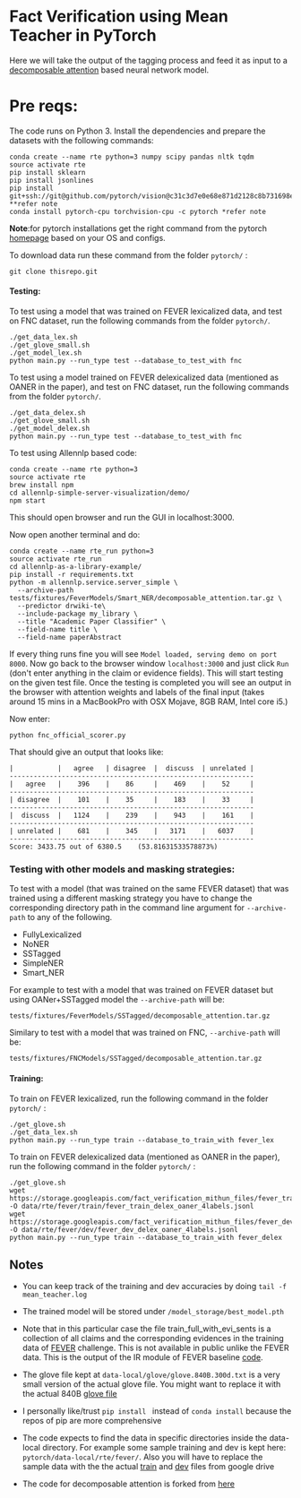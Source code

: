 
# Fact Verification using Mean Teacher in PyTorch

Here we will take the output of the tagging process and feed it as input to a [decomposable attention](https://arxiv.org/pdf/1606.01933.pdf) based neural network model.

 

# Pre reqs:
 
 The code runs on Python 3. Install the dependencies and prepare the datasets with the following commands:

```
conda create --name rte python=3 numpy scipy pandas nltk tqdm
source activate rte
pip install sklearn
pip install jsonlines
pip install git+ssh://git@github.com/pytorch/vision@c31c3d7e0e68e871d2128c8b731698ed3b11b119 **refer note
conda install pytorch-cpu torchvision-cpu -c pytorch *refer note
```
**Note**:for pytorch installations get the right command from the pytorch [homepage](https://pytorch.org/) based on your OS and configs.

To download data run these command from the folder `pytorch/` :

```
git clone thisrepo.git
```


#### Testing:

To test using a model that was trained on FEVER lexicalized data, and test on FNC dataset, run the 
following commands from the folder `pytorch/`. 

```
./get_data_lex.sh
./get_glove_small.sh
./get_model_lex.sh
python main.py --run_type test --database_to_test_with fnc 
```

To test using a model trained on FEVER delexicalized data (mentioned as OANER in the paper), and test on FNC dataset, run the following commands from the folder `pytorch/`. 
```
./get_data_delex.sh
./get_glove_small.sh
./get_model_delex.sh
python main.py --run_type test --database_to_test_with fnc 
```

To test using Allennlp based code:

```
conda create --name rte python=3 
source activate rte
brew install npm
cd allennlp-simple-server-visualization/demo/
npm start
``` 
This should open browser and run the GUI in localhost:3000.

Now open another terminal and do:
```
conda create --name rte_run python=3 
source activate rte_run
cd allennlp-as-a-library-example/
pip install -r requirements.txt
python -m allennlp.service.server_simple \
  --archive-path tests/fixtures/FeverModels/Smart_NER/decomposable_attention.tar.gz \
  --predictor drwiki-te\
  --include-package my_library \
  --title "Academic Paper Classifier" \
  --field-name title \
  --field-name paperAbstract
```
If every thing runs fine you will see `Model loaded, serving demo on port 8000`. Now go back to the browser window
`localhost:3000` and just click `Run` (don't enter anything in the claim or evidence fields). This will start testing on the 
given test file. Once the testing is completed you will see an output in the browser with attention weights and labels of the final
input (takes around 15 mins in a MacBookPro with OSX Mojave, 8GB RAM, Intel core i5.)

Now enter:

```
python fnc_official_scorer.py 
```

That should give an output that looks like:

```-------------------------------------------------------------
|           |   agree   | disagree  |  discuss  | unrelated |
-------------------------------------------------------------
|   agree   |    396    |    86     |    469    |    52     |
-------------------------------------------------------------
| disagree  |    101    |    35     |    183    |    33     |
-------------------------------------------------------------
|  discuss  |   1124    |    239    |    943    |    161    |
-------------------------------------------------------------
| unrelated |    681    |    345    |   3171    |   6037    |
-------------------------------------------------------------
Score: 3433.75 out of 6380.5	(53.81631533578873%)
```
### Testing with other models and masking strategies:
To test with a  model (that was trained on the same FEVER dataset) that was trained using a different masking strategy 
you have to change the corresponding directory path in the command line argument for `--archive-path` to any of the following.

- FullyLexicalized
- NoNER
- SSTagged
- SimpleNER
- Smart_NER

 For example to test with a model that was trained on FEVER dataset but using OANer+SSTagged model the `--archive-path` will be:

`tests/fixtures/FeverModels/SSTagged/decomposable_attention.tar.gz`

Similary to test with a model that was trained on FNC, `--archive-path` will be:

`tests/fixtures/FNCModels/SSTagged/decomposable_attention.tar.gz`

#### Training:

To train on FEVER lexicalized, run the following command in the folder `pytorch/` :

``` 
./get_glove.sh
./get_data_lex.sh
python main.py --run_type train --database_to_train_with fever_lex

```


To train on FEVER delexicalized data (mentioned as OANER in the paper), run the following command in the folder `pytorch/` :

``` 
./get_glove.sh
wget https://storage.googleapis.com/fact_verification_mithun_files/fever_train_delex_oaner_4labels.jsonl  -O data/rte/fever/train/fever_train_delex_oaner_4labels.jsonl
wget https://storage.googleapis.com/fact_verification_mithun_files/fever_dev_delex_oaner_split_4labels.jsonl  -O data/rte/fever/dev/fever_dev_delex_oaner_4labels.jsonl
python main.py --run_type train --database_to_train_with fever_delex

```

## Notes
- You can keep track of the training and dev accuracies by doing `tail -f mean_teacher.log` 
- The trained model will be stored under `/model_storage/best_model.pth ` 


- Note that in this particular case the file train_full_with_evi_sents is a collection of all claims and the corresponding
 evidences in the training data of [FEVER](http://fever.ai/) challenge. This is not available in public unlike the FEVER data. 
 This is the output of the IR module of FEVER baseline [code](http://fever.ai/task.html).
 
 - The glove file kept at `data-local/glove/glove.840B.300d.txt` is a very small version of the actual glove file. You might want to replace it with the actual 840B [glove file](https://nlp.stanford.edu/projects/glove/)

 - I personally like/trust `pip install ` instead of `conda install`  because the repos of pip are more comprehensive

 - The code expects to find the data in specific directories inside the data-local directory.  For example some sample training and dev is kept here: `pytorch/data-local/rte/fever/`. Also you will have to replace the sample data with the the actual [train](https://drive.google.com/open?id=1bA32_zRn8V2voPmb1sN5YbLcVFo6KBWf) and [dev](https://drive.google.com/open?id=1xb6QHfMQUI3Q44DQZNVL481rYyMGN-sR) files from google drive


 - The code for decomposable attention is forked from [here](https://github.com/libowen2121/SNLI-decomposable-attention)
